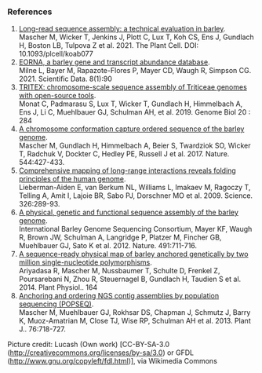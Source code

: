 ### References

1.  [Long-read sequence assembly: a technical evaluation in barley](
    https://europepmc.org/article/MED/33710295). \
    Mascher M, Wicker T, Jenkins J, Plott C, Lux T, Koh CS, Ens J,
    Gundlach H, Boston LB, Tulpova Z et al. 2021. The Plant Cell.
    DOI: 10.1093/plcell/koab077 
2.  [EORNA, a barley gene and transcript abundance database](
    https://europepmc.org/article/MED/33767193).\
    Milne L, Bayer M, Rapazote-Flores P, Mayer CD, Waugh R, Simpson CG.
    2021. Scientific Data. 8(1):90
3.  [TRITEX: chromosome-scale sequence assembly of Triticeae genomes with 
    open-source tools](https://europepmc.org/article/MED/31849336). \
    Monat C, Padmarasu S, Lux T, Wicker T, Gundlach H, Himmelbach A, 
    Ens J, Li C, Muehlbauer GJ, Schulman AH, et al. 2019. Genome Biol
    20 : 284
4.  [A chromosome conformation capture ordered sequence of the barley
    genome](http://europepmc.org/abstract/MED/28447635).\
    Mascher M, Gundlach H, Himmelbach A, Beier S, Twardziok SO, Wicker
    T, Radchuk V, Dockter C, Hedley PE, Russell J et al. 2017. Nature.
    544:427-433.
5.  [Comprehensive mapping of long-range interactions reveals folding
    principles of the human
    genome](http://europepmc.org/abstract/MED/19815776).\
    Lieberman-Aiden E, van Berkum NL, Williams L, Imakaev M, Ragoczy T,
    Telling A, Amit I, Lajoie BR, Sabo PJ, Dorschner MO et al. 2009.
    Science. 326:289-93.
6.  [A physical, genetic and functional sequence assembly of the barley
    genome](http://europepmc.org/abstract/MED/23075845).\
    International Barley Genome Sequencing Consortium, Mayer KF, Waugh
    R, Brown JW, Schulman A, Langridge P, Platzer M, Fincher GB,
    Muehlbauer GJ, Sato K et al. 2012. Nature. 491:711-716.
7.  [A sequence-ready physical map of barley anchored genetically by two
    million single-nucleotide
    polymorphisms](http://europepmc.org/abstract/MED/24243933).\
    Ariyadasa R, Mascher M, Nussbaumer T, Schulte D, Frenkel Z,
    Poursarebani N, Zhou R, Steuernagel B, Gundlach H, Taudien S et
    al. 2014. Plant Physiol.. 164
8.  [Anchoring and ordering NGS contig assemblies by population
    sequencing (POPSEQ)](http://europepmc.org/abstract/MED/23998490).\
    Mascher M, Muehlbauer GJ, Rokhsar DS, Chapman J, Schmutz J, Barry K,
    Muoz-Amatrian M, Close TJ, Wise RP, Schulman AH et al. 2013. Plant
    J.. 76:718-727.

Picture credit: Lucash (Own work) \[CC-BY-SA-3.0
(<http://creativecommons.org/licenses/by-sa/3.0>) or GFDL
(<http://www.gnu.org/copyleft/fdl.html>)\], via Wikimedia Commons
